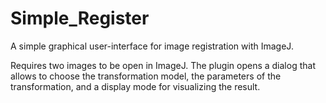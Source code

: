 # Simple_Register

A simple graphical user-interface for image registration with ImageJ.

Requires two images to be open in ImageJ.
The plugin opens a dialog that allows to choose the transformation model,
the parameters of the transformation, and a display mode for visualizing the result.
